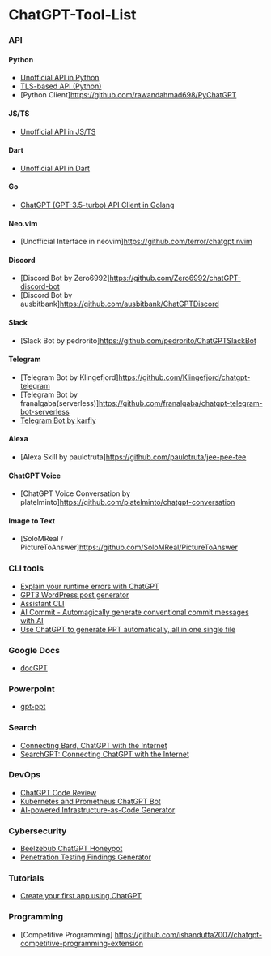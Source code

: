 # ChatGPT-Tool-List

### API

#### Python

- [Unofficial API in Python](https://github.com/acheong08/ChatGPT)
- [TLS-based API (Python)](https://github.com/rawandahmad698/PyChatGPT)
- [Python Client]https://github.com/rawandahmad698/PyChatGPT

#### JS/TS

- [Unofficial API in JS/TS](https://github.com/transitive-bullshit/chatgpt-api)

#### Dart

- [Unofficial API in Dart](https://github.com/MisterJimson/chatgpt_api_dart)

#### Go

- [ChatGPT (GPT-3.5-turbo) API Client in Golang](https://github.com/AlmazDelDiablo/gpt3-5-turbo-go)

#### Neo.vim

- [Unofficial Interface in neovim]https://github.com/terror/chatgpt.nvim

#### Discord

- [Discord Bot by Zero6992]https://github.com/Zero6992/chatGPT-discord-bot
- [Discord Bot by ausbitbank]https://github.com/ausbitbank/ChatGPTDiscord

#### Slack

- [Slack Bot by pedrorito]https://github.com/pedrorito/ChatGPTSlackBot

#### Telegram

- [Telegram Bot by Klingefjord]https://github.com/Klingefjord/chatgpt-telegram
- [Telegram Bot by franalgaba(serverless)]https://github.com/franalgaba/chatgpt-telegram-bot-serverless
- [Telegram Bot by karfly](https://github.com/karfly/chatgpt_telegram_bot)

#### Alexa

- [Alexa Skill by paulotruta]https://github.com/paulotruta/jee-pee-tee

#### ChatGPT Voice

- [ChatGPT Voice Conversation by platelminto]https://github.com/platelminto/chatgpt-conversation

#### Image to Text

- [SoloMReal / PictureToAnswer]https://github.com/SoloMReal/PictureToAnswer

### CLI tools

- [Explain your runtime errors with ChatGPT](https://github.com/shobrook/stackexplain)
- [GPT3 WordPress post generator](https://github.com/nicolaballotta/gtp3-wordpress-post-generator)
- [Assistant CLI](https://github.com/diciaup/assistant-cli)
- [AI Commit - Automagically generate conventional commit messages with AI](https://github.com/guanguans/ai-commit)
- [Use ChatGPT to generate PPT automatically, all in one single file](https://github.com/williamfzc/chat-gpt-ppt)

### Google Docs

- [docGPT](https://github.com/cesarhuret/docGPT)

### Powerpoint

- [gpt-ppt](https://github.com/williamfzc/chat-gpt-ppt)


### Search

- [Connecting Bard, ChatGPT with the Internet](https://github.com/SingularityLabs-ai/beyond-bard-mini)
- [SearchGPT: Connecting ChatGPT with the Internet](https://github.com/tobiasbueschel/search-gpt)

### DevOps

- [ChatGPT Code Review](https://github.com/kxxt/chatgpt-action)
- [Kubernetes and Prometheus ChatGPT Bot](https://github.com/robusta-dev/kubernetes-chatgpt-bot)
- [AI-powered Infrastructure-as-Code Generator](https://github.com/gofireflyio/aiac)

### Cybersecurity

- [Beelzebub ChatGPT Honeypot](https://github.com/mariocandela/beelzebub)
- [Penetration Testing Findings Generator](https://github.com/Stratus-Security/FinGen)

### Tutorials

- [Create your first app using ChatGPT](https://genez.io/blog/create-your-first-app-using-chatgpt/)

### Programming

- [Competitive Programming] https://github.com/ishandutta2007/chatgpt-competitive-programming-extension

